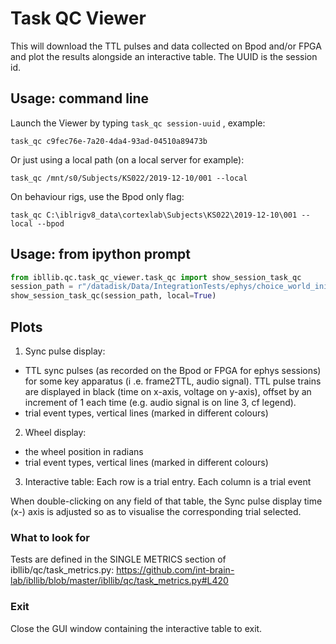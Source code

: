 # Task QC Viewer
This will download the TTL pulses and data collected on Bpod and/or FPGA and plot the results
alongside an interactive table.  The UUID is the session id. 

## Usage: command line

Launch the Viewer by typing `task_qc session-uuid` , example:
```shell
task_qc c9fec76e-7a20-4da4-93ad-04510a89473b
```

Or just using a local path (on a local server for example):
```shell
task_qc /mnt/s0/Subjects/KS022/2019-12-10/001 --local
```

On behaviour rigs, use the Bpod only flag:
```shell
task_qc C:\iblrigv8_data\cortexlab\Subjects\KS022\2019-12-10\001 --local --bpod
```

## Usage: from ipython prompt
```python
from ibllib.qc.task_qc_viewer.task_qc import show_session_task_qc
session_path = r"/datadisk/Data/IntegrationTests/ephys/choice_world_init/KS022/2019-12-10/001"
show_session_task_qc(session_path, local=True)
```

## Plots
1) Sync pulse display:
- TTL sync pulses (as recorded on the Bpod or FPGA for ephys sessions) for some key apparatus (i
.e. frame2TTL, audio signal). TTL pulse trains are displayed in black (time on x-axis, voltage on y-axis), offset by an increment of 1 each time (e.g. audio signal is on line 3, cf legend).
- trial event types, vertical lines (marked in different colours)

2) Wheel display:
- the wheel position in radians
- trial event types, vertical lines (marked in different colours)

3) Interactive table:
Each row is a trial entry.  Each column is a trial event

When double-clicking on any field of that table, the Sync pulse display time (x-) axis is adjusted so as to visualise the corresponding trial selected.

### What to look for
Tests are defined in the SINGLE METRICS section of ibllib/qc/task_metrics.py: https://github.com/int-brain-lab/ibllib/blob/master/ibllib/qc/task_metrics.py#L420

### Exit
Close the GUI window containing the interactive table to exit.
